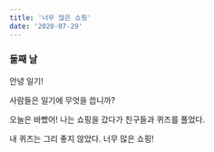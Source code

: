 ```yaml
---
title: '너무 많은 쇼핑'
date: '2020-07-29'
---
```


### 둘째 날

안녕 일기!

사람들은 일기에 무엇을 씁니까?

오늘은 바빴어! 나는 쇼핑을 갔다가 친구들과 퀴즈를 풀었다.

내 퀴즈는 그리 좋지 않았다. 너무 많은 쇼핑!